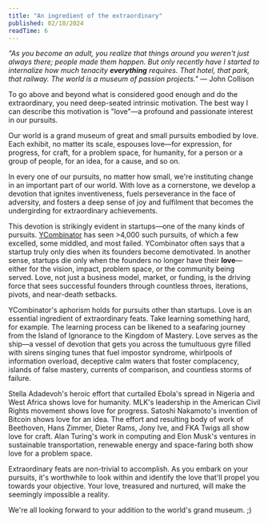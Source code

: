 ```yaml
---
title: "An ingredient of the extraordinary"
published: 02/10/2024
readTime: 6
---
```


_"As you become an adult, you realize that things around you weren't just always there; people made them happen. But only recently have I started to internalize how much tenacity **everything** requires. That hotel, that park, that railway. The world is a museum of passion projects."_ — John Collison

To go above and beyond what is considered good enough and do the extraordinary, you need deep-seated intrinsic motivation. The best way I can describe this motivation is "love"—a profound and passionate interest in our pursuits.

Our world is a grand museum of great and small pursuits embodied by love. Each exhibit, no matter its scale, espouses love—for expression, for progress, for craft, for a problem space, for humanity, for a person or a group of people, for an idea, for a cause, and so on.

In every one of our pursuits, no matter how small, we're instituting change in an important part of our world. With love as a cornerstone, we develop a devotion that ignites inventiveness, fuels perseverance in the face of adversity, and fosters a deep sense of joy and fulfilment that becomes the undergirding for extraordinary achievements.

This devotion is strikingly evident in startups—one of the many kinds of pursuits. [YCombinator](https://ycombinator.com) has seen >4,000 such pursuits, of which a few excelled, some middled, and most failed. YCombinator often says that a startup truly only dies when its founders become demotivated. In another sense, startups die only when the founders no longer have their **love**—either for the vision, impact, problem space, or the community being served. Love, not just a business model, market, or funding, is the driving force that sees successful founders through countless throes, iterations, pivots, and near-death setbacks.

YCombinator's aphorism holds for pursuits other than startups. Love is an essential ingredient of extraordinary feats. Take learning something hard, for example. The learning process can be likened to a seafaring journey from the Island of Ignorance to the Kingdom of Mastery. Love serves as the ship—a vessel of devotion that gets you across the tumultuous gyre filled with sirens singing tunes that fuel impostor syndrome, whirlpools of information overload, deceptive calm waters that foster complacency, islands of false mastery, currents of comparison, and countless storms of failure.

Stella Adadevoh's heroic effort that curtailed Ebola's spread in Nigeria and West Africa shows love for humanity. MLK's leadership in the American Civil Rights movement shows love for progress. Satoshi Nakamoto's invention of Bitcoin shows love for an idea. The effort and resulting body of work of Beethoven, Hans Zimmer, Dieter Rams, Jony Ive, and FKA Twigs all show love for craft. Alan Turing's work in computing and Elon Musk's ventures in sustainable transportation, renewable energy and space-faring both show love for a problem space.

Extraordinary feats are non-trivial to accomplish. As you embark on your pursuits, it's worthwhile to look within and identify the love that'll propel you towards your objective. Your love, treasured and nurtured, will make the seemingly impossible a reality.

We're all looking forward to your addition to the world's grand museum. ;)
